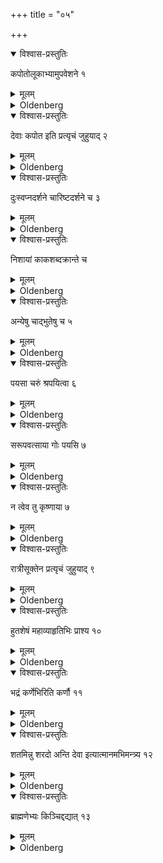 +++
title = "०५"

+++


<details open><summary>विश्वास-प्रस्तुतिः</summary>

कपोतोलूकाभ्यामुपवेशने १
</details>

<details><summary>मूलम्</summary>

कपोतोलूकाभ्यामुपवेशने १
</details>

<details><summary>Oldenberg</summary>

1. If a dove or an owl sits down (on his house),

</details>

<details open><summary>विश्वास-प्रस्तुतिः</summary>

देवाः कपोत इति प्रत्यृचं जुहुयाद् २
</details>

<details><summary>मूलम्</summary>

देवाः कपोत इति प्रत्यृचं जुहुयाद् २
</details>

<details><summary>Oldenberg</summary>

2. Let him sacrifice with (the hymn), 'O gods, the dove' (Rig-veda X, 165), verse by verse.

</details>

<details open><summary>विश्वास-प्रस्तुतिः</summary>

दुःस्वप्नदर्शने चारिष्टदर्शने च ३
</details>

<details><summary>मूलम्</summary>

दुःस्वप्नदर्शने चारिष्टदर्शने च ३
</details>

<details><summary>Oldenberg</summary>

3. If he has seen a bad dream or an occurrence boding misfortune,

</details>

<details open><summary>विश्वास-प्रस्तुतिः</summary>

निशायां काकशब्दक्रान्ते च
</details>

<details><summary>मूलम्</summary>

निशायां काकशब्दक्रान्ते च
</details>

<details><summary>Oldenberg</summary>

4. Or when the cawing of a crow is heard in (the dead of) night,

</details>

<details open><summary>विश्वास-प्रस्तुतिः</summary>

अन्येषु चाद्भुतेषु च ५
</details>

<details><summary>मूलम्</summary>

अन्येषु चाद्भुतेषु च ५
</details>

<details><summary>Oldenberg</summary>

5. And in the case of other prodigies,

</details>

<details open><summary>विश्वास-प्रस्तुतिः</summary>

पयसा चरुं श्रपयित्वा ६
</details>

<details><summary>मूलम्</summary>

पयसा चरुं श्रपयित्वा ६
</details>

<details><summary>Oldenberg</summary>

6. Let him cook rice-grains with milk,

</details>

<details open><summary>विश्वास-प्रस्तुतिः</summary>

सरूपवत्साया गोः पयसि ७
</details>

<details><summary>मूलम्</summary>

सरूपवत्साया गोः पयसि ७

</details>

<details><summary>Oldenberg</summary>

7. With the milk of a cow that has a calf of the same colour (with her own),

</details>

<details open><summary>विश्वास-प्रस्तुतिः</summary>

न त्वेव तु कृष्णाया ७
</details>

<details><summary>मूलम्</summary>

न त्वेव तु कृष्णाया ७
</details>

<details><summary>Oldenberg</summary>

8. But in no case of a black (cow),

</details>

<details open><summary>विश्वास-प्रस्तुतिः</summary>

रात्रीसूक्तेन प्रत्यृचं जुहुयाद् ९
</details>

<details><summary>मूलम्</summary>

रात्रीसूक्तेन प्रत्यृचं जुहुयाद् ९
</details>

<details><summary>Oldenberg</summary>

9. And let him sacrifice with the night-hymn (Rig-veda X, 127), verse by verse.

</details>

<details open><summary>विश्वास-प्रस्तुतिः</summary>

हुतशेषं महाव्याहृतिभिः प्राश्य १०
</details>

<details><summary>मूलम्</summary>

हुतशेषं महाव्याहृतिभिः प्राश्य १०
</details>

<details><summary>Oldenberg</summary>

10. Having eaten the remnants of those oblations with the Mahāvyāhṛtis,

</details>

<details open><summary>विश्वास-प्रस्तुतिः</summary>

भद्रं कर्णेभिरिति कर्णौ ११
</details>

<details><summary>मूलम्</summary>

भद्रं कर्णेभिरिति कर्णौ ११
</details>

<details><summary>Oldenberg</summary>

11. And having recited over his ears (the verse), 'Blessing with our ears' (Rig-veda I, 89, 8),

</details>

<details open><summary>विश्वास-प्रस्तुतिः</summary>

शतमिन्नु शरदो अन्ति देवा इत्यात्मानमभिमन्त्र्य १२
</details>

<details><summary>मूलम्</summary>

शतमिन्नु शरदो अन्ति देवा इत्यात्मानमभिमन्त्र्य १२
</details>

<details><summary>Oldenberg</summary>

12. And over himself (the verse), 'May a hundred autumns be before us, ye gods' (ibid. 9),

</details>

<details open><summary>विश्वास-प्रस्तुतिः</summary>

ब्राह्मणेभ्यः किञ्चिद्दद्यात् १३
</details>

<details><summary>मूलम्</summary>

ब्राह्मणेभ्यः किञ्चिद्दद्यात् १३
</details>

<details><summary>Oldenberg</summary>

13. He shall give something to the Brāhmaṇas.

</details>
